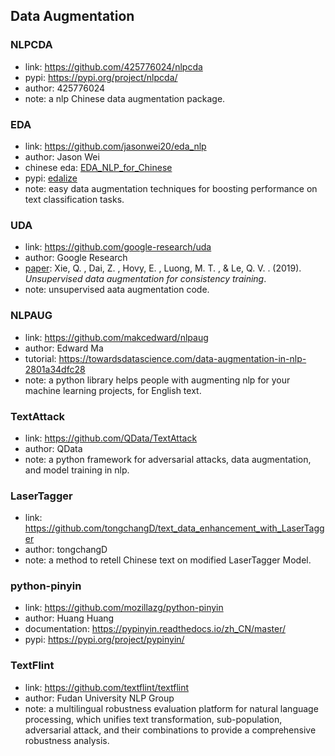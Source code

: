 ## **Data Augmentation**


### NLPCDA
  * link: https://github.com/425776024/nlpcda
  * pypi: https://pypi.org/project/nlpcda/
  * author: 425776024
  * note: a nlp Chinese data augmentation package.

### EDA
  * link: https://github.com/jasonwei20/eda_nlp
  * author: Jason Wei
  * chinese eda: [EDA_NLP_for_Chinese](https://github.com/zhanlaoban/EDA_NLP_for_Chinese)
  * pypi: [edalize](https://github.com/olofk/edalize)
  * note: easy data augmentation techniques for boosting performance on text classification tasks.

### UDA
  * link: https://github.com/google-research/uda
  * author: Google Research
  * [paper](https://arxiv.org/abs/1904.12848): Xie, Q. , Dai, Z. , Hovy, E. , Luong, M. T. , & Le, Q. V. . (2019). *Unsupervised data augmentation for consistency training*.
  * note: unsupervised aata augmentation code.

### NLPAUG
  * link: https://github.com/makcedward/nlpaug
  * author: Edward Ma
  * tutorial: https://towardsdatascience.com/data-augmentation-in-nlp-2801a34dfc28 
  * note: a python library helps people with augmenting nlp for your machine learning projects, for English text. 

### TextAttack
  * link: https://github.com/QData/TextAttack
  * author: QData
  * note: a python framework for adversarial attacks, data augmentation, and model training in nlp.

### LaserTagger
  * link: https://github.com/tongchangD/text_data_enhancement_with_LaserTagger
  * author: tongchangD
  * note: a method to retell Chinese text on modified LaserTagger Model.

### python-pinyin
  * link: https://github.com/mozillazg/python-pinyin
  * author: Huang Huang
  * documentation: https://pypinyin.readthedocs.io/zh_CN/master/
  * pypi: https://pypi.org/project/pypinyin/

### TextFlint
  * link: https://github.com/textflint/textflint
  * author: Fudan University NLP Group
  * note: a multilingual robustness evaluation platform for natural language processing, which unifies text transformation, sub-population, adversarial attack, and their combinations to provide a comprehensive robustness analysis.

